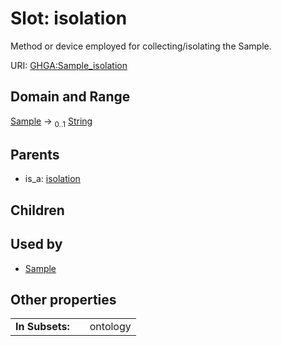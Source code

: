 
# Slot: isolation


Method or device employed for collecting/isolating the Sample.

URI: [GHGA:Sample_isolation](https://w3id.org/GHGA/Sample_isolation)


## Domain and Range

[Sample](Sample.md) &#8594;  <sub>0..1</sub> [String](types/String.md)

## Parents

 *  is_a: [isolation](isolation.md)

## Children


## Used by

 * [Sample](Sample.md)

## Other properties

|  |  |  |
| --- | --- | --- |
| **In Subsets:** | | ontology |

